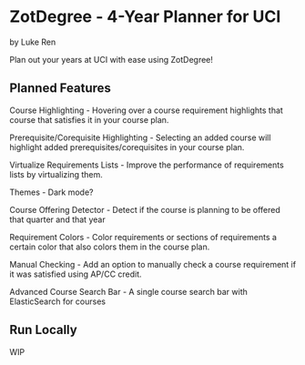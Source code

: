 # ZotDegree - 4-Year Planner for UCI

by Luke Ren

Plan out your years at UCI with ease using ZotDegree!

## Planned Features

Course Highlighting - Hovering over a course requirement
highlights that course that satisfies it in your course plan.

Prerequisite/Corequisite Highlighting - Selecting an added course
will highlight added prerequisites/corequisites in your course
plan.

Virtualize Requirements Lists - Improve the performance of
requirements lists by virtualizing them.

Themes - Dark mode?

Course Offering Detector - Detect if the course is planning to be
offered that quarter and that year

Requirement Colors - Color requirements or sections of
requirements a certain color that also colors them in the course
plan.

Manual Checking - Add an option to manually check a course
requirement if it was satisfied using AP/CC credit.

Advanced Course Search Bar - A single course search bar with ElasticSearch for courses

## Run Locally

WIP
